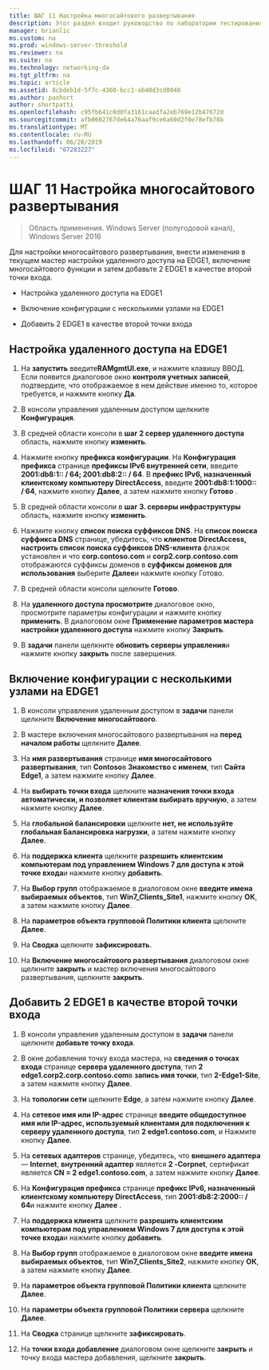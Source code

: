 ```yaml
---
title: ШАГ 11 Настройка многосайтового развертывания
description: Этот раздел входит руководство по лаборатории тестирования — продемонстрировать DirectAccess многосайтового развертывания для Windows Server 2016
manager: brianlic
ms.custom: na
ms.prod: windows-server-threshold
ms.reviewer: na
ms.suite: na
ms.technology: networking-da
ms.tgt_pltfrm: na
ms.topic: article
ms.assetid: 8cbdeb1d-5f7c-4360-bcc1-ab40d3cd8040
ms.author: pashort
author: shortpatti
ms.openlocfilehash: c95fb641c0d0fa3161caadfa2eb769e12b47672d
ms.sourcegitcommit: afb0602767de64a76aaf9ce6a60d2f0e78efb78b
ms.translationtype: MT
ms.contentlocale: ru-RU
ms.lasthandoff: 06/20/2019
ms.locfileid: "67283227"
---
```

# <a name="step-11-configure-the-multisite-deployment"></a>ШАГ 11 Настройка многосайтового развертывания

>Область применения. Windows Server (полугодовой канал), Windows Server 2016

Для настройки многосайтового развертывания, внести изменения в текущем мастер настройки удаленного доступа на EDGE1, включение многосайтового функции и затем добавьте 2 EDGE1 в качестве второй точки входа.  
  
- Настройка удаленного доступа на EDGE1  
  
- Включение конфигурации с несколькими узлами на EDGE1  
  
- Добавить 2 EDGE1 в качестве второй точки входа  
  
## <a name="configDA"></a>Настройка удаленного доступа на EDGE1  
  
1.  На **запустить** введите**RAMgmtUI.exe**, и нажмите клавишу ВВОД. Если появится диалоговое окно **контроля учетных записей**, подтвердите, что отображаемое в нем действие именно то, которое требуется, и нажмите кнопку **Да**.  
  
2.  В консоли управления удаленным доступом щелкните **Конфигурация**.  
  
3.  В средней области консоли в **шаг 2 сервер удаленного доступа** область, нажмите кнопку **изменить**.  
  
4.  Нажмите кнопку **префикса конфигурации**. На **Конфигурация префикса** странице **префиксы IPv6 внутренней сети**, введите **2001:db8:1:: / 64; 2001:db8:2:: / 64**. В **префикс IPv6, назначенный клиентскому компьютеру DirectAccess**, введите **2001:db8:1:1000:: / 64**, нажмите кнопку **Далее**, а затем нажмите кнопку **Готово** .  
  
5.  В средней области консоли в **шаг 3. серверы инфраструктуры** область, нажмите кнопку **изменить**.  
  
6.  Нажмите кнопку **список поиска суффиксов DNS**. На **список поиска суффикса DNS** странице, убедитесь, что **клиентов DirectAccess, настроить список поиска суффиксов DNS-клиента** флажок установлен и что **corp.contoso.com** и **corp2.corp.contoso.com** отображаются суффиксы доменов в **суффиксы доменов для использования** выберите **Далее**и нажмите кнопку Готово.  
  
7.  В средней области консоли щелкните **Готово**.  
  
8.  На **удаленного доступа просмотрите** диалоговое окно, просмотрите параметры конфигурации и нажмите кнопку **применить**. В диалоговом окне **Применение параметров мастера настройки удаленного доступа** нажмите кнопку **Закрыть**.  
  
9. В **задачи** панели щелкните **обновить серверы управления**и нажмите кнопку **закрыть** после завершения.  
  
## <a name="EnabledMultisite"></a>Включение конфигурации с несколькими узлами на EDGE1  
  
1.  В консоли управления удаленным доступом в **задачи** панели щелкните **Включение многосайтового**.  
  
2.  В мастере включения многосайтового развертывания на **перед началом работы** щелкните **Далее**.  
  
3.  На **имя развертывания** странице **имя многосайтового развертывания**, тип **Contoso**в **Знакомство с именем**, тип **Сайта Edge1**, а затем нажмите кнопку **Далее**.  
  
4.  На **выбирать точки входа** щелкните **назначения точки входа автоматически, и позволяет клиентам выбирать вручную**, а затем нажмите кнопку **Далее**.  
  
5.  На **глобальной балансировки** щелкните **нет, не используйте глобальная Балансировка нагрузки**, а затем нажмите кнопку **Далее**.  
  
6.  На **поддержка клиента** щелкните **разрешить клиентским компьютерам под управлением Windows 7 для доступа к этой точке входа**и нажмите кнопку **добавить**.  
  
7.  На **Выбор групп** отображаемое в диалоговом окне **введите имена выбираемых объектов**, тип **Win7_Clients_Site1**, нажмите кнопку **ОК**, а затем нажмите кнопку **Далее**.  
  
8.  На **параметров объекта групповой Политики клиента** щелкните **Далее**.  
  
9. На **Сводка** щелкните **зафиксировать**.  
  
10. На **Включение многосайтового развертывания** диалоговом окне щелкните **закрыть** и мастер включения многосайтового развертывания, щелкните **закрыть**.  
  
## <a name="AddEP"></a>Добавить 2 EDGE1 в качестве второй точки входа  
  
1.  В консоли управления удаленным доступом в **задачи** панели щелкните **добавьте точку входа**.  
  
2.  В окне добавления точку входа мастера, на **сведения о точках входа** странице **сервера удаленного доступа**, тип **2 edge1.corp2.corp.contoso.com**в **запись имя точки**, тип **2-Edge1-Site**, а затем нажмите кнопку **Далее**.  
  
3.  На **топологии сети** щелкните **Edge**, а затем нажмите кнопку **Далее**.  
  
4.  На **сетевое имя или IP-адрес** странице **введите общедоступное имя или IP-адрес, используемый клиентами для подключения к серверу удаленного доступа**, тип **2 edge1.contoso.com**, и Нажмите кнопку **Далее**.  
  
5.  На **сетевых адаптеров** странице, убедитесь, что **внешнего адаптера** — **Internet**, **внутренний адаптер** является **2 -Corpnet**, сертификат является **CN = 2 edge1.contoso.com**, а затем нажмите кнопку **Далее**.  
  
6.  На **Конфигурация префикса** странице **префикс IPv6, назначенный клиентскому компьютеру DirectAccess**, тип **2001:db8:2:2000:: / 64**и нажмите кнопку **Далее** .  
  
7.  На **поддержка клиента** щелкните **разрешить клиентским компьютерам под управлением Windows 7 для доступа к этой точке входа**и нажмите кнопку **добавить**.  
  
8.  На **Выбор групп** отображаемое в диалоговом окне **введите имена выбираемых объектов**, тип **Win7_Clients_Site2**, нажмите кнопку **ОК**, а затем нажмите кнопку **Далее**.  
  
9. На **параметров объекта групповой Политики клиента** щелкните **Далее**.  
  
10. На **параметры объекта групповой Политики сервера** щелкните **Далее**.  
  
11. На **Сводка** странице щелкните **зафиксировать**.  
  
12. На **точки входа добавление** диалоговом окне щелкните **закрыть** и точку входа мастера добавления, щелкните **закрыть**.  
  


